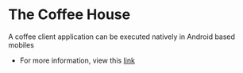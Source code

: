 # The Coffee House
A coffee client application can be executed natively in Android based mobiles

* For more information, view this [link](https://www.notion.so/Mobile-Programming-2563b2133f554ccd9f24fd681c1b2bb9)
